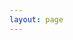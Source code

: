 ```yaml
---
layout: page
---
```


<script setup>
import VPArticles from '.vitepress/theme/components/VPArticles.vue'
import data from './articles.json'

const articles = data.map(article => {
  return {
    title: article.article_info.title,
    details: article.article_info.brief_content,
    link: `https://juejin.cn/post/${article.article_id}`,
    linkText: 'Skip to Juejin'
  }
})
</script>

<VPArticles :articles="articles" />
